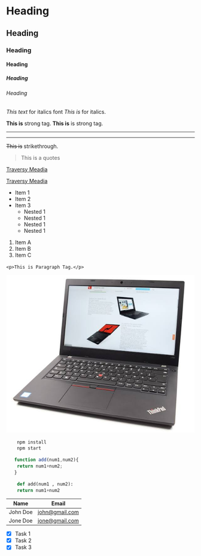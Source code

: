 <!-- Heading -->
# Heading
## Heading
### Heading
#### Heading
##### Heading
###### Heading

<!-------------------------------------------->

<!-- Italics -->
<!-- This text is show in italics form -->
_This text_ for italics font
*This is* for italics.

<!--------------------------------------------->

<!-- Strong -->
<!-- This text is show in bold -->
**This is** strong tag.
__This is__ is strong tag.

<!--------------------------------------------->

<!-- Horizontal Row -->
<!-- 3 hypens for horizontal row -->
---
<!-- 3 underscore for horizontal row -->
___

<!-------------------------------------------->

<!-- Strikethrough -->
~~This is~~ strikethrough.

<!-------------------------------------------->

<!-- Blockquotes -->
<!-- Show the sentence with background. -->
>This is a quotes

<!-------------------------------------------->

<!-- Link -->
[Traversy Meadia](https://www.traversymedia.com)

[Traversy Meadia](https://www.traversymedia.com "Traversy Media")

<!-------------------------------------------->

<!-- UL -->
* Item 1
* Item 2
* Item 3
   * Nested 1
   * Nested 1
   * Nested 1
   * Nested 1


<!-------------------------------------------->

<!-- OL -->
1. Item A
1. Item B
1. Item C

<!-------------------------------------------->

<!-- Inline Code Block -->
`<p>This is Paragraph Tag.</p>`

<!-------------------------------------------->

<!-- Image -->

![Markdown Logo](sampleimg.jpg)

<!-------------------------------------------->


<!-- Github Markdown -->

<!-------------------------------------------->
<!-- Code Block -->

```bash 
    npm install
    npm start
```

<!-------------------------------------------->

```javascript
   function add(num1,num2){
    return num1+num2;
   }
```

<!-------------------------------------------->

```python 
    def add(num1 , num2):
    return num1+num2
```

<!-------------------------------------------->

<!-- Tables -->

|Name    |Email           |
|--------|----------------|
|John Doe|john@gmail.com  |
|Jone Doe|jone@gmail.com  |

<!-------------------------------------------->

<!-- Task List -->

* [X] Task 1
* [X] Task 2
* [X] Task 3
